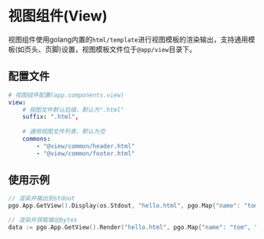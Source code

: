 # 视图组件(View)

视图组件使用golang内置的`html/template`进行视图模板的渲染输出，支持通用模板(如页头、页脚)设置，视图模板文件位于`@app/view`目录下。

## 配置文件

```yaml
# 视图组件配置(app.components.view)
view:
    # 视图文件默认后缀，默认为".html"
    suffix: ".html",
    
    # 通用视图文件列表，默认为空
    commons:
        - "@view/common/header.html"
        - "@view/common/footer.html"
```

## 使用示例

```go
// 渲染并输出到stdout
pgo.App.GetView().Display(os.Stdout, "hello.html", pgo.Map{"name": "tom", "age": 25})

// 渲染并获取输出bytes
data := pgo.App.GetView().Render("hello.html", pgo.Map{"name": "tom", "age": 25})
```



